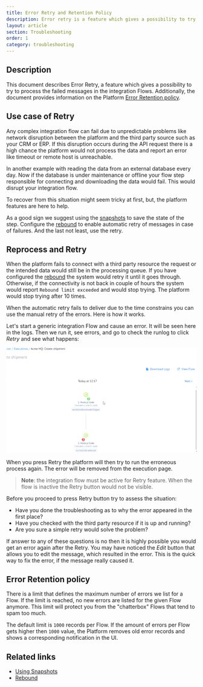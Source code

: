 ```yaml
---
title: Error Retry and Retention Policy
description: Error retry is a feature which gives a possibility to try to process the failed messages in the integration Flows.
layout: article
section: Troubleshooting
order: 1
category: troubleshooting
---
```


## Description

This document describes Error Retry, a feature which gives a possibility to try to process the failed messages in the integration Flows. Additionally, the document provides information on the Platform [Error Retention policy](#error-retention-policy).

## Use case of Retry

Any complex integration flow can fail due to unpredictable problems like network
disruption between the platform and the third party source such as your CRM or ERP.
If this disruption occurs during the API request there is a high chance the platform
would not process the data and report an error like timeout or remote host is unreachable.

In another example with reading the data from an external database every day. Now if
the database is under maintenance or offline your flow step responsible for
connecting and downloading the data would fail. This would disrupt your integration flow.

To recover from this situation might seem tricky at first, but, the platform
features are here to help.

As a good sign we suggest using the [snapshots](using-snapshots) to save the state of
the step. Configure the [rebound](/getting-started/rebound) to enable automatic retry
of messages in case of failures. And the last not least, use the retry.


## Reprocess and Retry

When the platform fails to connect with a third party resource the request or the
intended data would still be in the processing queue. If you have configured the
[rebound](/getting-started/rebound) the system would retry it until it goes through.
Otherwise, if the connectivity is not back in couple of hours the system would
report `Rebound limit exceeded` and would stop trying. The platform would stop
trying after 10 times.

When the automatic retry fails to deliver due to the time constrains you can
use the manual retry of the errors. Here is how it works.

Let's start a generic integration Flow and cause an error. It will
be seen here in the logs. Then we run it, see errors, and go to check the runlog
to click *Retry* and see what happens:

![Retry feature in action](/assets/img/integrator-guide/instant-error-management/edit-retry-error.gif)

When you press Retry the platform will then try to run the erroneous process again.
The error will be removed from the execution page.

> **Note**: the integration flow must be active for Retry feature. When the flow is
> inactive the Retry button would not be visible.

Before you proceed to press Retry button try to assess the situation:

*   Have you done the troubleshooting as to why the error appeared in the first place?
*   Have you checked with the third party resource if it is up and running?
*   Are you sure a simple retry would solve the problem?

If answer to any of these questions is no then it is highly possible you would get
an error again after the Retry. You may have noticed the *Edit* button that allows you to edit the message, which resulted in the error. This is the quick way to fix the error, if the message really caused it.


## Error Retention policy
There is a limit that defines the maximum number of errors we list for a Flow. If the limit is reached, no new errors are listed for the given Flow anymore. This limit will protect you from the "chatterbox" Flows that tend to spam too much.

The default limit is `1000` records per Flow. If the amount of errors per Flow gets higher then `1000` value, the Platform removes old error records and shows a corresponding notification in the UI.


## Related links

- [Using Snapshots](using-snapshots)
- [Rebound](/getting-started/rebound)
